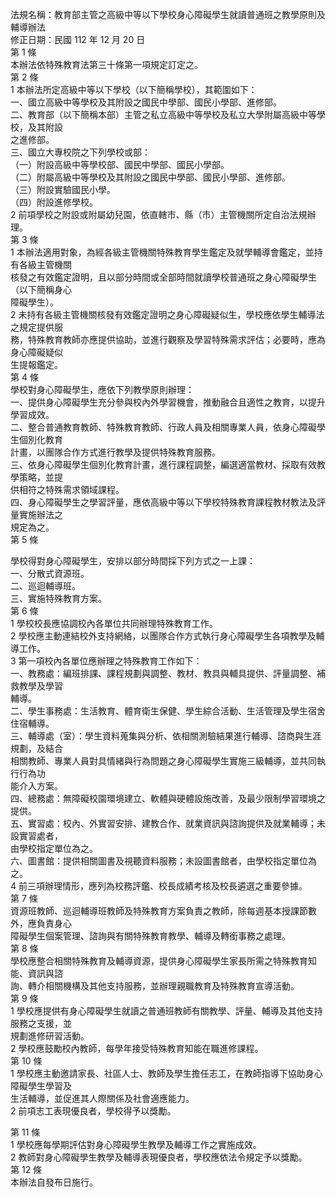 法規名稱：教育部主管之高級中等以下學校身心障礙學生就讀普通班之教學原則及輔導辦法  
修正日期：民國 112 年 12 月 20 日  
第 1 條  
本辦法依特殊教育法第三十條第一項規定訂定之。  
第 2 條  
1 本辦法所定高級中等以下學校（以下簡稱學校），其範圍如下：  
一、國立高級中等學校及其附設之國民中學部、國民小學部、進修部。  
二、教育部（以下簡稱本部）主管之私立高級中等學校及私立大學附屬高級中等學校，及其附設  
之進修部。  
三、國立大專校院之下列學校或部：  
（一）附設高級中等學校部、國民中學部、國民小學部。  
（二）附屬高級中等學校及其附設之國民中學部、國民小學部、進修部。  
（三）附設實驗國民小學。  
（四）附設進修學校。  
2 前項學校之附設或附屬幼兒園，依直轄市、縣（市）主管機關所定自治法規辦理。  
第 3 條  
1 本辦法適用對象，為經各級主管機關特殊教育學生鑑定及就學輔導會鑑定，並持有各級主管機關  
核發之有效鑑定證明，且以部分時間或全部時間就讀學校普通班之身心障礙學生（以下簡稱身心  
障礙學生）。  
2 未持有各級主管機關核發有效鑑定證明之身心障礙疑似生，學校應依學生輔導法之規定提供服  
務，特殊教育教師亦應提供協助，並進行觀察及學習特殊需求評估；必要時，應為身心障礙疑似  
生提報鑑定。  
第 4 條  
學校對身心障礙學生，應依下列教學原則辦理：  
一、提供身心障礙學生充分參與校內外學習機會，推動融合且適性之教育，以提升學習成效。  
二、整合普通教育教師、特殊教育教師、行政人員及相關專業人員，依身心障礙學生個別化教育  
計畫，以團隊合作方式進行教學及提供特殊教育服務。  
三、依身心障礙學生個別化教育計畫，進行課程調整，編選適當教材、採取有效教學策略，並提  
供相符之特殊需求領域課程。  
四、身心障礙學生之學習評量，應依高級中等以下學校特殊教育課程教材教法及評量實施辦法之  
規定為之。  
第 5 條  


學校得對身心障礙學生，安排以部分時間採下列方式之一上課：  
一、分散式資源班。  
二、巡迴輔導班。  
三、實施特殊教育方案。  
第 6 條  
1 學校校長應協調校內各單位共同辦理特殊教育工作。  
2 學校應主動連結校外支持網絡，以團隊合作方式執行身心障礙學生各項教學及輔導工作。  
3 第一項校內各單位應辦理之特殊教育工作如下：  
一、教務處：編班排課、課程規劃與調整、教材、教具與輔具提供、評量調整、補救教學及學習  
輔導。  
二、學生事務處：生活教育、體育衛生保健、學生綜合活動、生活管理及學生宿舍住宿輔導。  
三、輔導處（室）：學生資料蒐集與分析、依相關測驗結果進行輔導、諮商與生涯規劃，及結合  
相關教師、專業人員對具情緒與行為問題之身心障礙學生實施三級輔導，並共同執行行為功  
能介入方案。  
四、總務處：無障礙校園環境建立、軟體與硬體設施改善，及最少限制學習環境之提供。  
五、實習處：校內、外實習安排、建教合作、就業資訊與諮詢提供及就業輔導；未設實習處者，  
由學校指定單位為之。  
六、圖書館：提供相關圖書及視聽資料服務；未設圖書館者，由學校指定單位為之。  
4 前三項辦理情形，應列為校務評鑑、校長成績考核及校長遴選之重要參據。  
第 7 條  
資源班教師、巡迴輔導班教師及特殊教育方案負責之教師，除每週基本授課節數外，應負責身心  
障礙學生個案管理、諮詢與有關特殊教育教學、輔導及轉銜事務之處理。  
第 8 條  
學校應整合相關特殊教育及輔導資源，提供身心障礙學生家長所需之特殊教育知能、資訊與諮  
詢、轉介相關機構及其他支持服務，並辦理親職教育及特殊教育宣導活動。  
第 9 條  
1 學校應提供有身心障礙學生就讀之普通班教師有關教學、評量、輔導及其他支持服務之支援，並  
規劃進修研習活動。  
2 學校應鼓勵校內教師，每學年接受特殊教育知能在職進修課程。  
第 10 條  
1 學校應主動邀請家長、社區人士、教師及學生擔任志工，在教師指導下協助身心障礙學生學習及  
生活輔導，並促進其人際關係及社會適應能力。  
2 前項志工表現優良者，學校得予以獎勵。  


第 11 條  
1 學校應每學期評估對身心障礙學生教學及輔導工作之實施成效。  
2 教師對身心障礙學生教學及輔導表現優良者，學校應依法令規定予以獎勵。  
第 12 條  
本辦法自發布日施行。  


